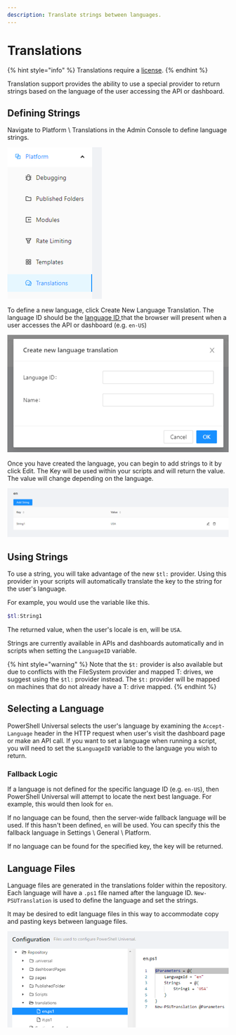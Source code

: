 ```yaml
---
description: Translate strings between languages.
---
```


# Translations

{% hint style="info" %}
Translations require a [license](https://ironmansoftware.com/pricing/powershell-universal).
{% endhint %}

Translation support provides the ability to use a special provider to return strings based on the language of the user accessing the API or dashboard.&#x20;

## Defining Strings

Navigate to Platform \ Translations in the Admin Console to define language strings.&#x20;

![](<../.gitbook/assets/image (124).png>)

To define a new language, click Create New Language Translation. The language ID should be the [language ID ](https://en.wikipedia.org/wiki/List\_of\_ISO\_639-1\_codes)that the browser will present when a user accesses the API or dashboard (e.g. `en-US`)

![](<../.gitbook/assets/image (168).png>)

Once you have created the language, you can begin to add strings to it by click Edit. The Key will be used within your scripts and will return the value. The value will change depending on the language.&#x20;

![](<../.gitbook/assets/image (145).png>)

## Using Strings

To use a string, you will take advantage of the new `$tl:` provider. Using this provider in your scripts will automatically translate the key to the string for the user's language.&#x20;

For example, you would use the variable like this.&#x20;

```powershell
$tl:String1
```

The returned value, when the user's locale is en, will be `USA`.&#x20;

Strings are currently available in APIs and dashboards automatically and in scripts when setting the `LanguageID` variable.&#x20;

{% hint style="warning" %}
Note that the `$t:` provider is also available but due to conflicts with the FileSystem provider and mapped T: drives, we suggest using the `$tl:` provider instead. The `$t:` provider will be mapped on machines that do not already have a T: drive mapped.&#x20;
{% endhint %}

## Selecting a Language

PowerShell Universal selects the user's language by examining the `Accept-Language` header in the HTTP request when user's visit the dashboard page or make an API call. If you want to set a language when running a script, you will need to set the `$LanguageID` variable to the language you wish to return.&#x20;

### Fallback Logic&#x20;

If a language is not defined for the specific language ID (e.g. `en-US`), then PowerShell Universal will attempt to locate the next best language. For example, this would then look for `en`.&#x20;

If no language can be found, then the server-wide fallback language will be used. If this hasn't been defined, `en` will be used. You can specify this the fallback language in Settings \ General \ Platform.&#x20;

If no language can be found for the specified key, the key will be returned.&#x20;

## Language Files

Language files are generated in the translations folder within the repository. Each language will have a `.ps1` file named after the language ID. `New-PSUTranslation` is used to define the language and set the strings.&#x20;

It may be desired to edit language files in this way to accommodate copy and pasting keys between language files.&#x20;

![](<../.gitbook/assets/image (386).png>)
